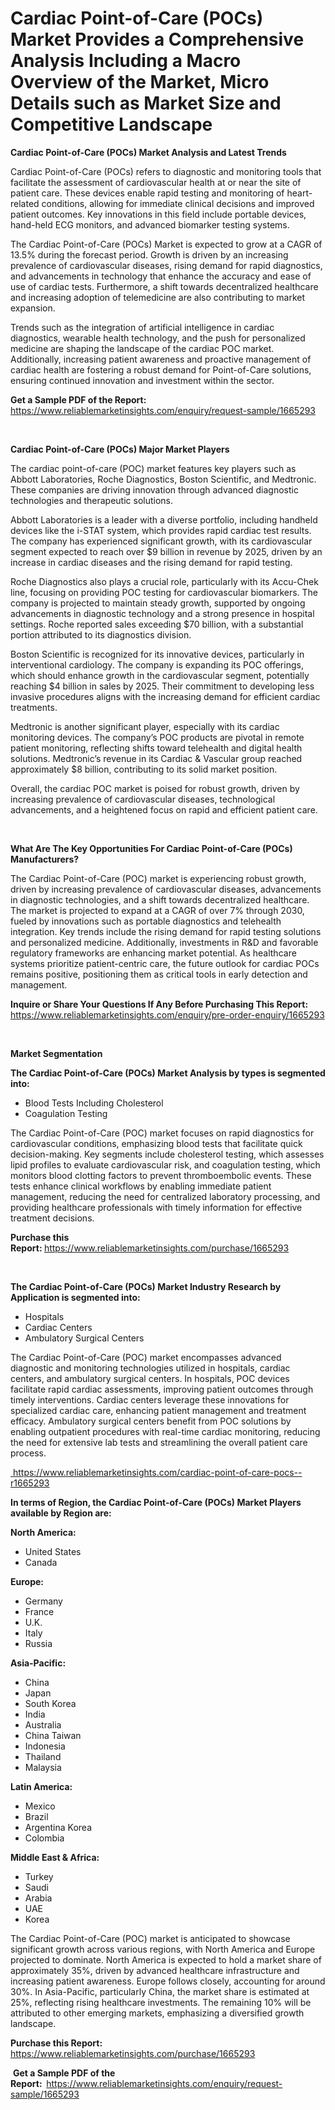 <p><h1>Cardiac Point-of-Care (POCs) Market Provides a Comprehensive Analysis Including a Macro Overview of the Market, Micro Details such as Market Size and Competitive Landscape</h1></p><p><strong>Cardiac Point-of-Care (POCs) Market Analysis and Latest Trends</strong></p>
<p><p>Cardiac Point-of-Care (POCs) refers to diagnostic and monitoring tools that facilitate the assessment of cardiovascular health at or near the site of patient care. These devices enable rapid testing and monitoring of heart-related conditions, allowing for immediate clinical decisions and improved patient outcomes. Key innovations in this field include portable devices, hand-held ECG monitors, and advanced biomarker testing systems.</p><p>The Cardiac Point-of-Care (POCs) Market is expected to grow at a CAGR of 13.5% during the forecast period. Growth is driven by an increasing prevalence of cardiovascular diseases, rising demand for rapid diagnostics, and advancements in technology that enhance the accuracy and ease of use of cardiac tests. Furthermore, a shift towards decentralized healthcare and increasing adoption of telemedicine are also contributing to market expansion.</p><p>Trends such as the integration of artificial intelligence in cardiac diagnostics, wearable health technology, and the push for personalized medicine are shaping the landscape of the cardiac POC market. Additionally, increasing patient awareness and proactive management of cardiac health are fostering a robust demand for Point-of-Care solutions, ensuring continued innovation and investment within the sector.</p></p>
<p><strong>Get a Sample PDF of the Report:&nbsp;</strong> <a href="https://www.reliablemarketinsights.com/enquiry/request-sample/1665293?utm_campaign=3040&utm_medium=2&utm_source=Github&utm_content=ia&utm_term=14042025&utm_id=cardiac-point-of-care-pocs">https://www.reliablemarketinsights.com/enquiry/request-sample/1665293</a></p>
<p>&nbsp;</p>
<p><strong>Cardiac Point-of-Care (POCs) Major Market Players</strong></p>
<p><p>The cardiac point-of-care (POC) market features key players such as Abbott Laboratories, Roche Diagnostics, Boston Scientific, and Medtronic. These companies are driving innovation through advanced diagnostic technologies and therapeutic solutions.</p><p>Abbott Laboratories is a leader with a diverse portfolio, including handheld devices like the i-STAT system, which provides rapid cardiac test results. The company has experienced significant growth, with its cardiovascular segment expected to reach over $9 billion in revenue by 2025, driven by an increase in cardiac diseases and the rising demand for rapid testing.</p><p>Roche Diagnostics also plays a crucial role, particularly with its Accu-Chek line, focusing on providing POC testing for cardiovascular biomarkers. The company is projected to maintain steady growth, supported by ongoing advancements in diagnostic technology and a strong presence in hospital settings. Roche reported sales exceeding $70 billion, with a substantial portion attributed to its diagnostics division.</p><p>Boston Scientific is recognized for its innovative devices, particularly in interventional cardiology. The company is expanding its POC offerings, which should enhance growth in the cardiovascular segment, potentially reaching $4 billion in sales by 2025. Their commitment to developing less invasive procedures aligns with the increasing demand for efficient cardiac treatments.</p><p>Medtronic is another significant player, especially with its cardiac monitoring devices. The company’s POC products are pivotal in remote patient monitoring, reflecting shifts toward telehealth and digital health solutions. Medtronic’s revenue in its Cardiac & Vascular group reached approximately $8 billion, contributing to its solid market position.</p><p>Overall, the cardiac POC market is poised for robust growth, driven by increasing prevalence of cardiovascular diseases, technological advancements, and a heightened focus on rapid and efficient patient care.</p></p>
<p>&nbsp;</p>
<p><strong>What Are The Key Opportunities For Cardiac Point-of-Care (POCs) Manufacturers?</strong></p>
<p><p>The Cardiac Point-of-Care (POC) market is experiencing robust growth, driven by increasing prevalence of cardiovascular diseases, advancements in diagnostic technologies, and a shift towards decentralized healthcare. The market is projected to expand at a CAGR of over 7% through 2030, fueled by innovations such as portable diagnostics and telehealth integration. Key trends include the rising demand for rapid testing solutions and personalized medicine. Additionally, investments in R&D and favorable regulatory frameworks are enhancing market potential. As healthcare systems prioritize patient-centric care, the future outlook for cardiac POCs remains positive, positioning them as critical tools in early detection and management.</p></p>
<p><strong>Inquire or Share Your Questions If Any Before Purchasing This Report:</strong> <a href="https://www.reliablemarketinsights.com/enquiry/pre-order-enquiry/1665293?utm_campaign=3040&utm_medium=2&utm_source=Github&utm_content=ia&utm_term=14042025&utm_id=cardiac-point-of-care-pocs">https://www.reliablemarketinsights.com/enquiry/pre-order-enquiry/1665293</a></p>
<p>&nbsp;</p>
<p><strong>Market Segmentation</strong></p>
<p><strong>The Cardiac Point-of-Care (POCs) Market Analysis by types is segmented into:</strong></p>
<p><ul><li>Blood Tests Including Cholesterol</li><li>Coagulation Testing</li></ul></p>
<p><p>The Cardiac Point-of-Care (POC) market focuses on rapid diagnostics for cardiovascular conditions, emphasizing blood tests that facilitate quick decision-making. Key segments include cholesterol testing, which assesses lipid profiles to evaluate cardiovascular risk, and coagulation testing, which monitors blood clotting factors to prevent thromboembolic events. These tests enhance clinical workflows by enabling immediate patient management, reducing the need for centralized laboratory processing, and providing healthcare professionals with timely information for effective treatment decisions.</p></p>
<p><strong>Purchase this Report:&nbsp;</strong><a href="https://www.reliablemarketinsights.com/purchase/1665293?utm_campaign=3040&utm_medium=2&utm_source=Github&utm_content=ia&utm_term=14042025&utm_id=cardiac-point-of-care-pocs">https://www.reliablemarketinsights.com/purchase/1665293</a></p>
<p>&nbsp;</p>
<p><strong>The Cardiac Point-of-Care (POCs) Market Industry Research by Application is segmented into:</strong></p>
<p><ul><li>Hospitals</li><li>Cardiac Centers</li><li>Ambulatory Surgical Centers</li></ul></p>
<p><p>The Cardiac Point-of-Care (POC) market encompasses advanced diagnostic and monitoring technologies utilized in hospitals, cardiac centers, and ambulatory surgical centers. In hospitals, POC devices facilitate rapid cardiac assessments, improving patient outcomes through timely interventions. Cardiac centers leverage these innovations for specialized cardiac care, enhancing patient management and treatment efficacy. Ambulatory surgical centers benefit from POC solutions by enabling outpatient procedures with real-time cardiac monitoring, reducing the need for extensive lab tests and streamlining the overall patient care process.</p></p>
<p><a href="https://www.reliablemarketinsights.com/cardiac-point-of-care-pocs--r1665293?utm_campaign=3040&utm_medium=2&utm_source=Github&utm_content=ia&utm_term=14042025&utm_id=cardiac-point-of-care-pocs">&nbsp;https://www.reliablemarketinsights.com/cardiac-point-of-care-pocs--r1665293</a></p>
<p><strong>In terms of Region, the Cardiac Point-of-Care (POCs) Market Players available by Region are:</strong></p>
<p>
    <p> <strong> North America: </strong>
        <ul>
            <li>United States</li>
            <li>Canada</li>
        </ul>
        </p> 
    <p> <strong> Europe: </strong>
        <ul>
            <li>Germany</li>
            <li>France</li>
            <li>U.K.</li>
            <li>Italy</li>
            <li>Russia</li>
        </ul>
        </p> 
    <p> <strong> Asia-Pacific: </strong>
        <ul>
            <li>China</li>
            <li>Japan</li>
            <li>South Korea</li>
            <li>India</li>
            <li>Australia</li>
            <li>China Taiwan</li>
            <li>Indonesia</li>
            <li>Thailand</li>
            <li>Malaysia</li>
        </ul>
        </p> 
    <p> <strong> Latin America: </strong>
        <ul>
            <li>Mexico</li>
            <li>Brazil</li>
            <li>Argentina Korea</li>
            <li>Colombia</li>
        </ul>
        </p> 
    <p> <strong> Middle East & Africa: </strong>
        <ul>
            <li>Turkey</li>
            <li>Saudi</li>
            <li>Arabia</li>
            <li>UAE</li>
            <li>Korea</li>
        </ul>
    </p>
    </p>
<p><p>The Cardiac Point-of-Care (POC) market is anticipated to showcase significant growth across various regions, with North America and Europe projected to dominate. North America is expected to hold a market share of approximately 35%, driven by advanced healthcare infrastructure and increasing patient awareness. Europe follows closely, accounting for around 30%. In Asia-Pacific, particularly China, the market share is estimated at 25%, reflecting rising healthcare investments. The remaining 10% will be attributed to other emerging markets, emphasizing a diversified growth landscape.</p></p>
<p><strong>Purchase this Report: </strong><a href="https://www.reliablemarketinsights.com/purchase/1665293?utm_campaign=3040&utm_medium=2&utm_source=Github&utm_content=ia&utm_term=14042025&utm_id=cardiac-point-of-care-pocs">https://www.reliablemarketinsights.com/purchase/1665293</a></p>
<p>&nbsp;<strong>Get a Sample PDF of the Report:&nbsp;&nbsp;</strong><a href="https://www.reliablemarketinsights.com/enquiry/request-sample/1665293?utm_campaign=3040&utm_medium=2&utm_source=Github&utm_content=ia&utm_term=14042025&utm_id=cardiac-point-of-care-pocs">https://www.reliablemarketinsights.com/enquiry/request-sample/1665293</a></p>
<p><strong></strong></p>
<p><p></p><p></p><p></p></p>